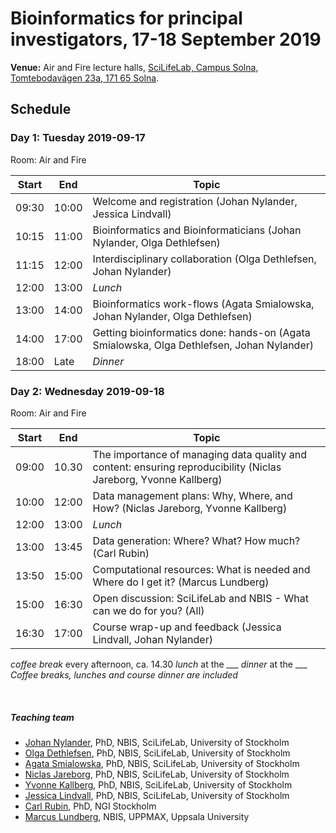 # Bioinformatics for principal investigators, 17-18 September 2019		

**Venue:** Air and Fire lecture halls, [SciLifeLab, Campus Solna, Tomtebodavägen 23a, 171 65 Solna](https://goo.gl/maps/t5UJwMa12tNPEvQ5A).		

## Schedule


### Day 1: Tuesday 2019-09-17
Room: Air and Fire

|Start|End|Topic|
|---|---|---|
|09:30|10:00|Welcome and registration (Johan Nylander, Jessica Lindvall)|
|10:15|11:00|Bioinformatics and Bioinformaticians (Johan Nylander, Olga Dethlefsen)|
|11:15|12:00|Interdisciplinary collaboration (Olga Dethlefsen, Johan Nylander)|
|12:00|13:00|*Lunch*|
|13:00|14:00|Bioinformatics work-flows (Agata Smialowska, Johan Nylander, Olga Dethlefsen)|
|14:00|17:00|Getting bioinformatics done: hands-on (Agata Smialowska, Olga Dethlefsen, Johan Nylander)|
|18:00|Late|*Dinner*|

### Day 2: Wednesday 2019-09-18
Room: Air and Fire

|Start|End|Topic|
|---|---|---|
|09:00|10.30|The importance of managing data quality and content: ensuring reproducibility (Niclas Jareborg, Yvonne Kallberg)|
|10:00|12:00|Data management plans: Why, Where, and How? (Niclas Jareborg, Yvonne Kallberg)|
|12:00|13:00|*Lunch*|
|13:00|13:45|Data generation: Where? What? How much? (Carl Rubin)|
|13:50|15:00|Computational resources: What is needed and Where do I get it? (Marcus Lundberg)|
|15:00|16:30|Open discussion: SciLifeLab and NBIS - What can we do for you? (All)|
|16:30|17:00|Course wrap-up and feedback (Jessica Lindvall, Johan Nylander)|

*coffee break* every afternoon, ca. 14.30
*lunch* at the ___
*dinner* at the ___
*Coffee breaks, lunches and course dinner are included*


<br/>

##### Teaching team
- [Johan Nylander][johan], PhD, NBIS, SciLifeLab, University of Stockholm
- [Olga Dethlefsen][olga], PhD, NBIS, SciLifeLab, University of Stockholm
- [Agata Smialowska][agata], PhD, NBIS, SciLifeLab, University of Stockholm
- [Niclas Jareborg][niclas], PhD, NBIS, SciLifeLab, University of Stockholm
- [Yvonne Kallberg][yvonne], PhD, NBIS, SciLifeLab, University of Stockholm
- [Jessica Lindvall][yvonne], PhD, NBIS, SciLifeLab, University of Stockholm
- [Carl Rubin][carl], PhD, NGI Stockholm
- [Marcus Lundberg][marcus], NBIS, UPPMAX, Uppsala University

[johan]: https://nbis.se/about/staff/johan-nylander/
[jessica]: https://nbis.se/about/staff/jessica-lindvall/
[olga]: https://nbis.se/about/staff/olga-dethlefsen/
[agata]: https://nbis.se/about/staff/agata-smialowska/
[niclas]: https://nbis.se/about/staff/niclas-jareborg/
[yvonne]: https://nbis.se/about/staff/yvonne-kallberg/
[jessica]: https://nbis.se/about/staff/jessica-lindvall/
[marcus]: https://katalog.uu.se/empinfo/?id=N9-1483
[carl]: https://www.scilifelab.se/facilities/ngi-stockholm/
